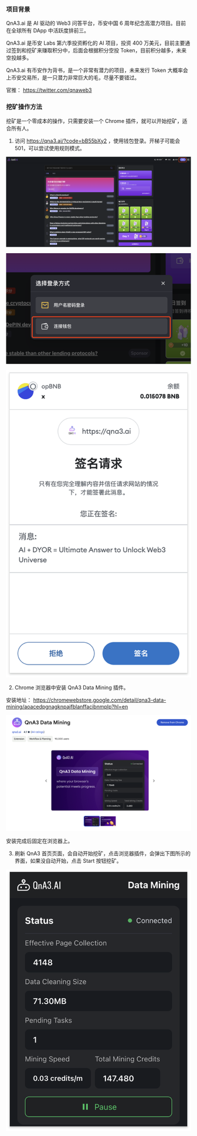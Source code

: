 ### 项目背景

QnA3.ai 是 AI 驱动的 Web3 问答平台，币安中国 6 周年纪念高潜力项目。目前在全球所有 DApp 中活跃度排前三。

QnA3.ai 是币安 Labs 第六季投资孵化的 AI 项目，投资 400 万美元，目前主要通过签到和挖矿来赚取积分中，后面会根据积分空投 Token，目前积分越多，未来空投越多。

QnA3.ai 有币安作为背书，是一个非常有潜力的项目，未来发行 Token 大概率会上币安交易所，是一只潜力非常巨大的毛，尽量不要错过。

官推： https://twitter.com/qnaweb3

### 挖矿操作方法

挖矿是一个零成本的操作，只需要安装一个 Chrome 插件，就可以开始挖矿，适合所有人。

1. 访问 https://qna3.ai/?code=bB55bXy2 ，使用钱包登录。开梯子可能会 501，可以尝试使用规则模式。

![home](./images/home.png)

![login](./images/login.png)

![login](./images/sign.png)

2. Chrome 浏览器中安装 QnA3 Data Mining 插件。

安装地址： https://chromewebstore.google.com/detail/qna3-data-mining/aoacedpgnagknpajfblanffacibnmplp?hl=en

![extensions](./images/extensions.png)

安装完成后固定在浏览器上。

3. 刷新 QnA3 首页页面，会自动开始挖矿，点击浏览器插件，会弹出下图所示的界面，如果没自动开始，点击 Start 按钮挖矿。

![mining](./images/mining.png)
